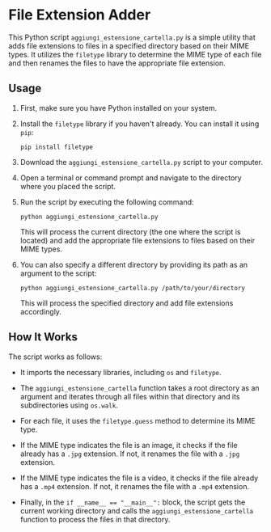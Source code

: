 # File Extension Adder

This Python script `aggiungi_estensione_cartella.py` is a simple utility that adds file extensions to files in a specified directory based on their MIME types. It utilizes the `filetype` library to determine the MIME type of each file and then renames the files to have the appropriate file extension.

## Usage

1. First, make sure you have Python installed on your system.

2. Install the `filetype` library if you haven't already. You can install it using `pip`:

   ```
   pip install filetype
   ```

3. Download the `aggiungi_estensione_cartella.py` script to your computer.

4. Open a terminal or command prompt and navigate to the directory where you placed the script.

5. Run the script by executing the following command:

   ```
   python aggiungi_estensione_cartella.py
   ```

   This will process the current directory (the one where the script is located) and add the appropriate file extensions to files based on their MIME types.

6. You can also specify a different directory by providing its path as an argument to the script:

   ```
   python aggiungi_estensione_cartella.py /path/to/your/directory
   ```

   This will process the specified directory and add file extensions accordingly.

## How It Works

The script works as follows:

- It imports the necessary libraries, including `os` and `filetype`.

- The `aggiungi_estensione_cartella` function takes a root directory as an argument and iterates through all files within that directory and its subdirectories using `os.walk`.

- For each file, it uses the `filetype.guess` method to determine its MIME type.

- If the MIME type indicates the file is an image, it checks if the file already has a `.jpg` extension. If not, it renames the file with a `.jpg` extension.

- If the MIME type indicates the file is a video, it checks if the file already has a `.mp4` extension. If not, it renames the file with a `.mp4` extension.

- Finally, in the `if __name__ == "__main__":` block, the script gets the current working directory and calls the `aggiungi_estensione_cartella` function to process the files in that directory.
